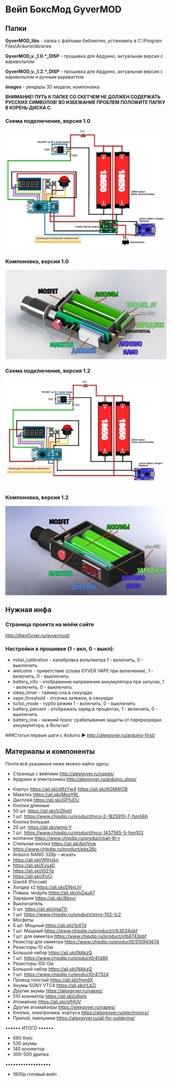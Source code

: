 # Вейп БоксМод GyverMOD

## Папки

**GyverMOD_libs** - папка с файлами библиотек, установить в C:\Program Files\Arduino\libraries
  
**GyverMOD_v._1.0.*_DISP** - прошивка для Ардуино, актуальная версия с варивольтом

**GyverMOD_v._1.2.*_DISP** - прошивка для Ардуино, актуальная версия с варивольтом и ручным вариваттом

**images** - рендеры 3D модели, компоновка

**ВНИМАНИЕ! ПУТЬ К ПАПКЕ СО СКЕТЧЕМ НЕ ДОЛЖЕН СОДЕРЖАТЬ РУССКИХ СИМВОЛОВ!
ВО ИЗБЕЖАНИЕ ПРОБЛЕМ ПОЛОЖИТЕ ПАПКУ В КОРЕНЬ ДИСКА С.**

### Схема подключения, версия 1.0
![GyverMOD 1.0](https://github.com/AlexGyver/GyverMOD/blob/master/scheme_1.0.jpg)

### Компоновка, версия 1.0
![GyverMOD 1.0](https://github.com/AlexGyver/GyverMOD/blob/master/images/GM%201.0/comp1.jpg)

### Схема подключения, версия 1.2
![GyverMOD 1.0](https://github.com/AlexGyver/GyverMOD/blob/master/scheme_1.2.jpg)

### Компоновка, версия 1.2
![GyverMOD 1.0](https://github.com/AlexGyver/GyverMOD/blob/master/images/GM%201.2/comp3.jpg)

## Нужная инфа
### Страница проекта на моём сайте
http://AlexGyver.ru/gyvermod/

### Настройки в прошивке (1 - вкл, 0 - выкл): 
* initial_calibration - калибровка вольтметра 1 - включить, 0 - выключить
* welcome - приветствие (слова GYVER VAPE при включении), 1 - включить, 0 - выключить
* battery_info - отображение напряжения аккумулятора при запуске, 1 - включить, 0 - выключить
* sleep_timer - таймер сна в секундах
* vape_threshold - отсечка затяжки, в секундах
* turbo_mode - турбо режим 1 - включить, 0 - выключить
* battery_percent - отображать заряд в процентах, 1 - включить, 0 - выключить
* battery_low - нижний порог срабатывания защиты от переразрядки аккумулятора, в Вольтах!

###Статья первые шаги с Arduino
► http://alexgyver.ru/arduino-first/

##  Материалы и компоненты
Почти всё указанное ниже можно найти здесь:
- Страница с вейпами http://alexgyver.ru/vapes/
- Ардуино и электроника http://alexgyver.ru/arduino_shop/

* Корпус https://ali.ski/d9zYwX https://ali.ski/KGMWOB
* Макетка https://ali.ski/MooYRL
* Дисплей https://ali.ski/GFfuDU
* Кнопки длинные
* 50 шт. https://ali.ski/IcDhq0
* 1 шт. https://www.chipdip.ru/product/tyco-2-1825910-7-fsm14jh
* Кнопка большая
* 20 шт. https://ali.ski/wmg-Y
* 1 шт. https://www.chipdip.ru/product/tyco-1437565-5-fsm103
* колпачок https://www.chipdip.ru/product/swt-9r-r
* Стильная кнопка https://ali.ski/bplVow
* https://www.chipdip.ru/product/pbs26c
* Arduino NANO 328p – искать
* https://ali.ski/WtHJkn
* https://ali.ski/ExsaD
* https://ali.ski/t027q
* https://ali.ski/iFoCj
* Giant4 (Россия)
* Холдер х2 https://ali.ski/DNvLlV
* Повыш. модуль https://ali.ski/mZquA7
* Зарядник https://ali.ski/8bsyr
* Выключатель
* 5 шт. https://ali.ski/miaT7r
* 1 шт. https://www.chipdip.ru/product/smrs-102-1c2
* Мосфеты
* 5 шт. Мощный https://ali.ski/1z4Td
* 1 шт. Мощный https://www.chipdip.ru/product/irlb3034pbf
* 1 шт. для омметра https://www.chipdip.ru/product/irlb8743pbf
* Резистор для омметра https://www.chipdip.ru/product0/510940674
* Резисторы 10 кОм
* Большой набор https://ali.ski/NAkzQ
* 1 шт. https://www.chipdip.ru/product0/41486
* Резисторы 100 Ом
* Большой набор https://ali.ski/NAkzQ
* 1 шт. https://www.chipdip.ru/product0/47324
* Провод толстый https://ali.ski/fmndX
* Акумы SONY VTС4 https://ali.ski/rLbZi
* Другие акумы https://alexgyver.ru/vapes/
* 510 коннектор https://ali.ski/u6grk
* Атомайзер https://ali.ski/gfHUV
* Другие атомайзеры https://alexgyver.ru/vapes/
* Кнопки, электроника, корпуса https://alexgyver.ru/electronics/
* Припой, паяльники https://alexgyver.ru/all-for-soldering/

•••••• ИТОГО ••••••
* 680 бокс
* 530 акумы
* 140 коннектор
* 300-500 дрипка

••••••••••••••••••
* 1800р готовый вейп